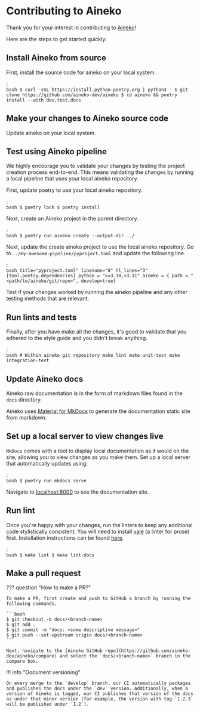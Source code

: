 # Contributing to Aineko

Thank you for your interest in contributing to [Aineko](https://github.com/aineko-dev/aineko)!

Here are the steps to get started quickly:

## Install Aineko from source

First, install the source code for aineko on your local system.

:   
    ```bash
    $ curl -sSL https://install.python-poetry.org | python3 -
    $ git clone https://github.com/aineko-dev/aineko
    $ cd aineko && poetry install --with dev,test,docs
    ```

## Make your changes to Aineko source code

Update aineko on your local system.

## Test using Aineko pipeline

We highly encourage you to validate your changes by testing the project creation process end-to-end. This means validating the changes by running a local pipeline that uses your local aineko repository.

First, update poetry to use your local aineko repository.

:   
    ```bash
    $ poetry lock
    $ poetry install
    ```

Next, create an Aineko project in the parent directory.

:   
    ```bash
    $ poetry run aineko create --output-dir ../
    ```

Next, update the create aineko project to use the local aineko repository. Go to `../my-awesome-pipeline/pyproject.toml` and update the following line.

:   
    ```bash title="pyproject.toml" linenums="8" hl_lines="3"
    [tool.poetry.dependencies]
    python = ">=3.10,<3.11"
    aineko = { path = "<path/to/aineko/git/repo>", develop=true}
    ```

Test if your changes worked by running the aineko pipeline and any other testing methods that are relevant.

## Run lints and tests

Finally, after you have make all the changes, it's good to validate that you adhered to the style guide and you didn't break anything.

:   
    ```bash
    # Within aineko git repository
    make lint
    make unit-test
    make integration-test
    ```

## Update Aineko docs

Aineko raw documentation is in the form of markdown files found in the `docs` directory.

Aineko uses [Material for MkDocs](https://squidfunk.github.io/mkdocs-material/) to generate the documentation static site from markdown.

## Set up a local server to view changes live

`MkDocs` comes with a tool to display local documentation as it would on the site, allowing you to view changes as you make them. Set up a local server that automatically updates using:

:   
    ```bash
    $ poetry run mkdocs serve
    ```

Navigate to [localhost:8000](http://localhost:8000) to see the documentation site.

## Run lint

Once you're happy with your changes, run the linters to keep any additional code stylistically consistent. You will need to install [vale](https://vale.sh/) (a linter for prose) first. Installation instructions  can be found [here](https://vale.sh/docs/vale-cli/installation/#package-managers).

:   
    ```bash
    $ make lint
    $ make lint-docs
    ```

## Make a pull request

??? question "How to make a PR?"

    To make a PR, first create and push to GitHub a branch by running the following commands.

    ```bash
    $ git checkout -b docs/<branch-name>
    $ git add .
    $ git commit -m "docs: <some descriptive message>"
    $ git push --set-upstream origin docs/<branch-name>
    ```

    Next, navigate to the [Aineko GitHub repo](https://github.com/aineko-dev/aineko/compare) and select the `docs/<branch-name>` branch in the compare box.

!!! info "Document versioning"

    On every merge to the `develop` branch, our CI automatically packages and publishes the docs under the `dev` version. Additionally, when a version of Aineko is tagged, our CI publishes that version of the docs as under that minor version (for example, the version with tag `1.2.3` will be published under `1.2`).
